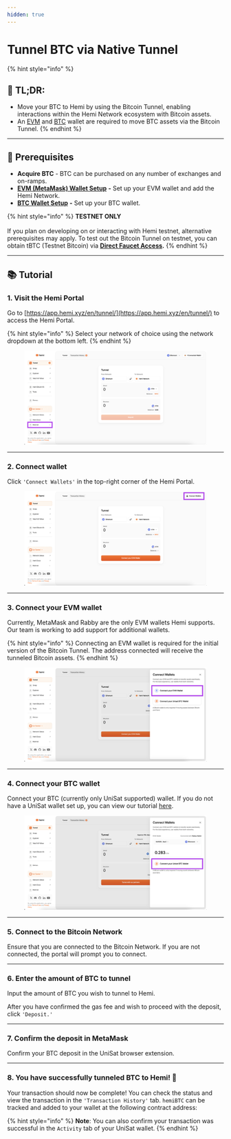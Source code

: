 ```yaml
---
hidden: true
---
```


# Tunnel BTC via Native Tunnel

{% hint style="info" %}
## 📜 **TL;DR:**

* Move your BTC to Hemi by using the Bitcoin Tunnel, enabling interactions within the Hemi Network ecosystem with Bitcoin assets.
* An [EVM](../../tutorials/metamask-wallet-setup.md) and [BTC](../wallet-setup/btc-wallet-setup/) wallet are required to move BTC assets via the Bitcoin Tunnel.
{% endhint %}

***

## 🏁 Prerequisites

* **Acquire BTC** - BTC can be purchased on any number of exchanges and on-ramps.&#x20;
* [**EVM (MetaMask) Wallet Setup**](../../tutorials/metamask-wallet-setup.md) **-** Set up your EVM wallet and add the Hemi Network.
* [**BTC Wallet Setup**](../wallet-setup/btc-wallet-setup/) **-** Set up your BTC wallet.

{% hint style="info" %}
**TESTNET ONLY**\
\
If you plan on developing on or interacting with Hemi testnet, alternative prerequisites may apply. To test out the Bitcoin Tunnel on testnet, you can obtain tBTC (Testnet Bitcoin) via [**Direct Faucet Access**](https://coinfaucet.eu/en/btc-testnet/)**.**
{% endhint %}

***

## 📚 Tutorial

### 1. Visit the Hemi Portal&#x20;

Go to [https://app.hemi.xyz/en/tunnel/](https://app.hemi.xyz/en/tunnel/) to access the Hemi Portal.

{% hint style="info" %}
Select your network of choice using the network dropdown at the bottom left.
{% endhint %}

<figure><img src="../../../.gitbook/assets/image (132).png" alt=""><figcaption></figcaption></figure>

***

### 2. Connect wallet

Click `'Connect Wallets'` in the top-right corner of the Hemi Portal.

<figure><img src="../../../.gitbook/assets/image (127).png" alt=""><figcaption></figcaption></figure>

***

### 3. Connect your EVM wallet

Currently, MetaMask and Rabby are the only EVM wallets Hemi supports. Our team is working to add  support for additional wallets.

{% hint style="info" %}
Connecting an EVM wallet is required for the initial version of the Bitcoin Tunnel. The address connected will receive the tunneled Bitcoin assets.&#x20;
{% endhint %}

<figure><img src="../../../.gitbook/assets/image (128).png" alt=""><figcaption></figcaption></figure>

***

### 4. Connect your BTC wallet

Connect your BTC (currently only UniSat supported) wallet. If you do not have a UniSat wallet set up, you can view our tutorial [here](../wallet-setup/btc-wallet-setup/).&#x20;

<figure><img src="../../../.gitbook/assets/image (131).png" alt=""><figcaption></figcaption></figure>

***

### 5. Connect to the Bitcoin Network

Ensure that you are connected to the Bitcoin Network. If you are not connected, the portal will prompt you to connect.



***

### 6. Enter the amount of BTC to tunnel

Input the amount of BTC you wish to tunnel to Hemi.

After you have confirmed the gas fee and wish to proceed with the deposit, click `'Deposit.'`

***

### 7. Confirm the deposit in MetaMask

Confirm your BTC deposit in the UniSat browser extension.

***

### 8. You have successfully tunneled BTC to Hemi! 🎉

Your transaction should now be complete! You can check the status and view the transaction in the `'Transaction History'` tab. `hemiBTC` can be tracked and added to your wallet at the following contract address:

{% hint style="info" %}
**Note**: You can also confirm your transaction was successful in the `Activity` tab of your UniSat wallet.
{% endhint %}


